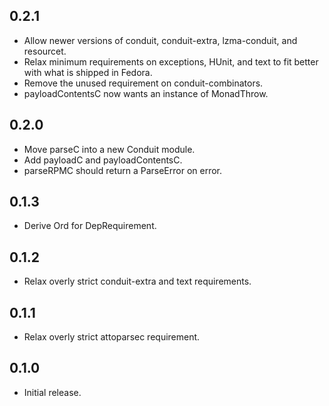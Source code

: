 ## 0.2.1

* Allow newer versions of conduit, conduit-extra, lzma-conduit, and resourcet.
* Relax minimum requirements on exceptions, HUnit, and text to fit better
  with what is shipped in Fedora.
* Remove the unused requirement on conduit-combinators.
* payloadContentsC now wants an instance of MonadThrow.

## 0.2.0

* Move parseC into a new Conduit module.
* Add payloadC and payloadContentsC.
* parseRPMC should return a ParseError on error.

## 0.1.3

* Derive Ord for DepRequirement.

## 0.1.2

* Relax overly strict conduit-extra and text requirements.

## 0.1.1

* Relax overly strict attoparsec requirement.

## 0.1.0

* Initial release.
